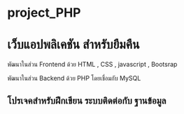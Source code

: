 <h1> project_PHP </h1>
<h1> เว็บแอปพลิเคชัน สำหรับยืมคืน </h1>
<p>พัฒนาในส่วน Frontend ด้วย HTML , CSS , javascript , Bootsrap</p>
<p>พัฒนาในส่วน Backend ด้วย PHP โดยเชื่อมกับ MySQL</p>
<h2>โปรเจคสำหรับฝึกเขียน ระบบติดต่อกับ ฐานข้อมูล</h2>

